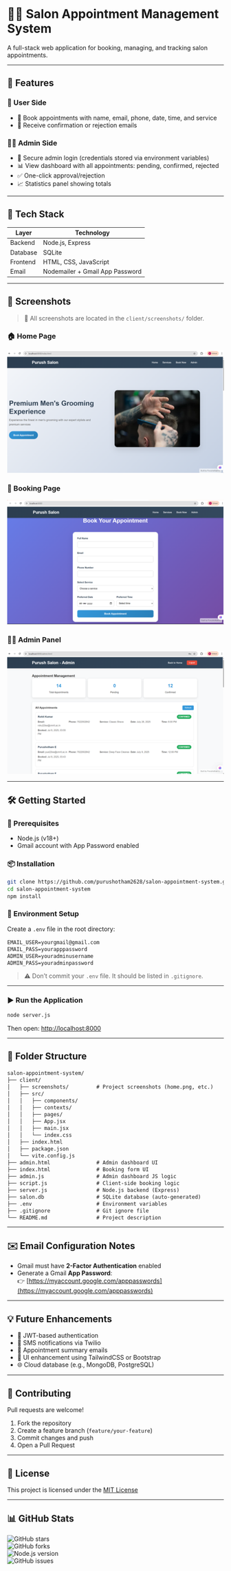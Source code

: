 # 💇‍♂️ Salon Appointment Management System

A full-stack web application for booking, managing, and tracking salon appointments.

---

## 🌟 Features

### 👥 User Side
- 📅 Book appointments with name, email, phone, date, time, and service
- 📧 Receive confirmation or rejection emails

### 🧑‍💼 Admin Side
- 🔐 Secure admin login (credentials stored via environment variables)
- 📊 View dashboard with all appointments: pending, confirmed, rejected
- ✅ One-click approval/rejection
- 📈 Statistics panel showing totals

---

## 🧰 Tech Stack

| Layer     | Technology             |
|-----------|------------------------|
| Backend   | Node.js, Express       |
| Database  | SQLite                 |
| Frontend  | HTML, CSS, JavaScript  |
| Email     | Nodemailer + Gmail App Password |

---

## 📸 Screenshots

> 📌 All screenshots are located in the `client/screenshots/` folder.

### 🏠 Home Page
![Home Page](client/screenshots/home.png)

### 📅 Booking Page
![Booking Form](client/screenshots/booking-form.png)

### 🧑‍💼 Admin Panel
![Admin Dashboard](client/screenshots/admin-panel.png)

---

## 🛠️ Getting Started

### 🔧 Prerequisites
- Node.js (v18+)
- Gmail account with App Password enabled

### 📦 Installation

```bash
git clone https://github.com/purushotham2628/salon-appointment-system.git
cd salon-appointment-system
npm install
```

### 🔐 Environment Setup

Create a `.env` file in the root directory:

```env
EMAIL_USER=yourgmail@gmail.com
EMAIL_PASS=yourapppassword
ADMIN_USER=youradminusername
ADMIN_PASS=youradminpassword
```

> ⚠️ Don’t commit your `.env` file. It should be listed in `.gitignore`.

---

### ▶️ Run the Application

```bash
node server.js
```

Then open: [http://localhost:8000](http://localhost:8000)

---

## 📂 Folder Structure

```
salon-appointment-system/
├── client/
│   ├── screenshots/         # Project screenshots (home.png, etc.)
│   ├── src/
│   │   ├── components/
│   │   ├── contexts/
│   │   ├── pages/
│   │   ├── App.jsx
│   │   ├── main.jsx
│   │   └── index.css
│   ├── index.html
│   ├── package.json
│   └── vite.config.js
├── admin.html               # Admin dashboard UI
├── index.html               # Booking form UI
├── admin.js                 # Admin dashboard JS logic
├── script.js                # Client-side booking logic
├── server.js                # Node.js backend (Express)
├── salon.db                 # SQLite database (auto-generated)
├── .env                     # Environment variables
├── .gitignore               # Git ignore file
└── README.md                # Project description
```

---

## ✉️ Email Configuration Notes

- Gmail must have **2-Factor Authentication** enabled
- Generate a Gmail **App Password**:  
  👉 [https://myaccount.google.com/apppasswords](https://myaccount.google.com/apppasswords)

---

## 💡 Future Enhancements

- 🔐 JWT-based authentication
- 📱 SMS notifications via Twilio
- 🧾 Appointment summary emails
- 🎨 UI enhancement using TailwindCSS or Bootstrap
- 🌐 Cloud database (e.g., MongoDB, PostgreSQL)

---

## 🤝 Contributing

Pull requests are welcome!

1. Fork the repository  
2. Create a feature branch (`feature/your-feature`)  
3. Commit changes and push  
4. Open a Pull Request  

---

## 📄 License

This project is licensed under the [MIT License](LICENSE)

---

## 📊 GitHub Stats

![GitHub stars](https://img.shields.io/github/stars/purushotham2628/salon-appointment-system?style=social)  
![GitHub forks](https://img.shields.io/github/forks/purushotham2628/salon-appointment-system?style=social)  
![Node.js version](https://img.shields.io/badge/node-%3E=18.0.0-brightgreen)  
![GitHub issues](https://img.shields.io/github/issues/purushotham2628/salon-appointment-system)
